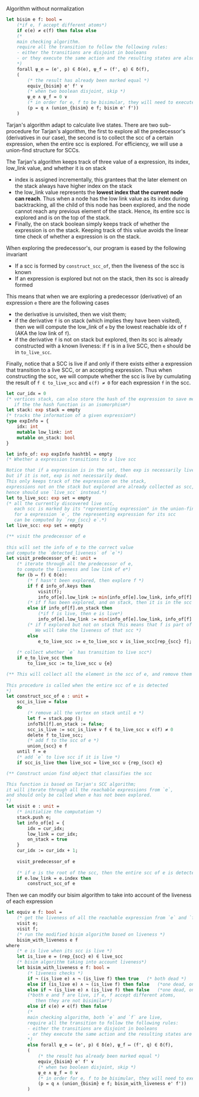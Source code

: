 Algorithm without normalization

```ocaml
let bisim e f: bool = 
    (*if e, f accept different atoms*)
    if ϵ(e) ≠ ϵ(f) then false else
    (*
    main checking algorithm.
    require all the transition to follow the following rules:
    - either the transitions are disjoint in booleans
    - or they execute the same action and the resulting states are also bisimular
    *)
    forall ψ_e ↦ (e', p) ∈ δ(e), ψ_f ↦ (f', q) ∈ δ(f), 
    (
        (* the result has already been marked equal *)
        equiv_{bisim} e' f' ∨
        (* when two boolean disjoint, skip *)
        ψ_e ∧ ψ_f = 0 ∨ 
        (* in order for e, f to be bisimular, they will need to execute the same action and result in bisimular states*)
        (p = q ∧ (union_{bisim} e f; bisim e' f'))
    )
```

Tarjan's algorithm adapt to calculate live states.
There are two sub-procedure for Tarjan's algorithm, 
the first to explore all the predecessor's (derivatives in our case),
the second is to collect the scc of a certain expression,
when the entire scc is explored.
For efficiency, we will use a union-find structure for SCCs.

The Tarjan's algorithm keeps track of three value of a expression,
its index, low_link value, and whether it is on stack
- index is assigned incrementally, this grantees that the later element on the stack
    always have higher index on the stack
- the low_link value represents the **lowest index that the current node can reach**.
    Thus when a node has the low link value as its index during backtracking,
    all the child of this node has been explored, 
    and the node cannot reach any previous element of the stack.
    Hence, its entire scc is explored and is on the top of the stack.
- Finally, the on stack boolean simply keeps track of whether the expression is on the stack.
    Keeping track of this value avoids the linear time check of whether 
    a expression is on the stack.

When exploring the predecessor's,
our program is eased by the following invariant
- If a scc is formed by `construct_scc_of`, then the liveness of the scc is known
- If an expression is explored but not on the stack, then its scc is already formed

This means that when we are exploring a predecessor (derivative) of an expression `e`
there are the following cases
- the derivative is unvisited, then we visit them;  
- if the derivative `f` is on stack (which implies they have been visited),
    then we will compute the low_link of `e` by the lowest reachable idx of `f` 
    (AKA the low link of `f`).
- if the derivative `f` is not on stack but explored,
    then its scc is already constructed with a known liveness:
    if `f` is in a live SCC, then `e` should be in `to_live_scc`.

Finally, notice that a SCC is live if and only if there exists either 
a expression that transition to a live SCC, or an accepting expression.
Thus when constructing the scc, we will compute whether the scc is live 
by cumulating the result of `f ∈ to_live_scc` and `ϵ(f) ≠ 0` for each expression `f` in the scc.

```ocaml
let cur_idx = 0 
(* vertices stack, can also store the hash of the expression to save memory,
   if the the hash function is an isomorphism*)
let stack: exp stack = empty
(* tracks the information of a given expression*)
type expInfo = {
    idx: int
    mutable low_link: int
    mutable on_stack: bool
}

let info_of: exp expInfo hashtbl = empty
(* Whether a expression transitions to a live scc

Notice that if a expression is in the set, then exp is necessarily live,
but if it is not, exp is not necessarily dead.
This only keeps track of the expression on the stack,
expressions not on the stack but explored are already collected as scc, 
hence should use `live_scc` instead.*)
let to_live_scc: exp set = empty
(* all the currently discovered live scc,
   each scc is marked by its "representing expression" in the union-find object.
   for a expression `e`, the representing expression for its scc
   can be computed by `rep_{scc} e`.*)
let live_scc: exp set = empty

(** visit the predecessor of e
    
this will set the info of e to the correct value 
and compute the `detected_liveness` of `e`*)
let visit_predecessor_of e: unit = 
    (* iterate through all the predecessor of e,
    to compute the liveness and low link of e*)
    for (b ↦ f) ∈ δ(e): 
        (* f hasn't been explored, then explore f *)
        if f ∉ info_of.keys then
            visit(f);
            info_of[e].low_link := min(info_of[e].low_link, info_of[f].low_link)
        (* if f has been explored, and on stack, then it is in the scc of e *)
        else if info_of[f].on_stack then 
            (*if f is live, then e is live*)
            info_of[e].low_link := min(info_of[e].low_link, info_of[f].low_link)
        (* if f explored but not on stack This means that f is part of an explored scc. 
           We will take the liveness of that scc *)
        else
            e_to_live_scc := e_to_live_scc ∨ is_live_scc[rep_{scc} f];
    
    (* collect whether `e` has transition to live scc*)
    if e_to_live_scc then 
        to_live_scc := to_live_scc ∪ {e}

(** This will collect all the element in the scc of e, and remove them from the stack
    
This procedure is called when the entire scc of e is detected
*)
let construct_scc_of e : unit = 
    scc_is_live = false
    do 
        (* remove all the vertex on stack until e *)
        let f = stack.pop ();
        infoTbl[f].on_stack := false;
        scc_is_live := scc_is_live ∨ f ∈ to_live_scc ∨ ϵ(f) ≠ 0
        delete f to_live_scc;
        (* add f to the scc of e *)
        union_{scc} e f
    until f = e 
    (* add `e` to live scc if it is live *)
    if scc_is_live then live_scc = live_scc ∪ {rep_(scc) e}

(** Construct union find object that classifies the scc

This function is based on Tarjan's SCC algorithm;
it will iterate through all the reachable expressions from `e`,
and should only be called when e has not been explored.
*)
let visit e : unit =
    (* initialize the computation *)
    stack.push e;  
    let info_of[e] = {  
        idx = cur_idx;  
        low_link = cur_idx;
        on_stack = true
    }
    cur_idx := cur_idx + 1;
   
    visit_predecessor_of e
    
    (* if e is the root of the scc, then the entire scc of e is detected.*)
    if e.low_link = e.index then
        construct_scc_of e
```

Then we can modify our bisim algorithm to take into account 
of the liveness of each expression
```ocaml
let equiv e f: bool =
    (* get the liveness of all the reachable expression from `e` and `f`*)
    visit e; 
    visit f;
    (* run the modified bisim algorithm based on liveness *)
    bisim_with_liveness e f 
where 
    (* e is live when its scc is live *)
    let is_live e = (rep_{scc} e) ∈ live_scc
    (* bisim algorithm taking into account liveness*)
    let bisim_with_liveness e f: bool = 
        (* liveness checks *)
        if ¬ (is_live e) ∧ ¬ (is_live f) then true   (* both dead *)
        else if (is_live e) ∧ ¬ (is_live f) then false   (*one dead, one live*)
        else if ¬ (is_live e) ∧ (is_live f) then false   (*one dead, one live*)
        (*both e and f are live, if e, f accept different atoms,
           then they are not bisimilar*)
        else if ϵ(e) ≠ ϵ(f) then false 
        (*
        main checking algorithm, both `e` and `f` are live,
        require all the transition to follow the following rules:
        - either the transitions are disjoint in booleans
        - or they execute the same action and the resulting states are also bisimular
        *)
        else forall ψ_e ↦ (e', p) ∈ δ(e), ψ_f ↦ (f', q) ∈ δ(f), 
        (
            (* the result has already been marked equal *)
            equiv_{bisim} e' f' ∨
            (* when two boolean disjoint, skip *)
            ψ_e ∧ ψ_f = 0 ∨ 
            (* in order for e, f to be bisimular, they will need to execute the same action and result in bisimular states*)
            (p = q ∧ (union_{bisim} e f; bisim_with_liveness e' f'))
        )
```